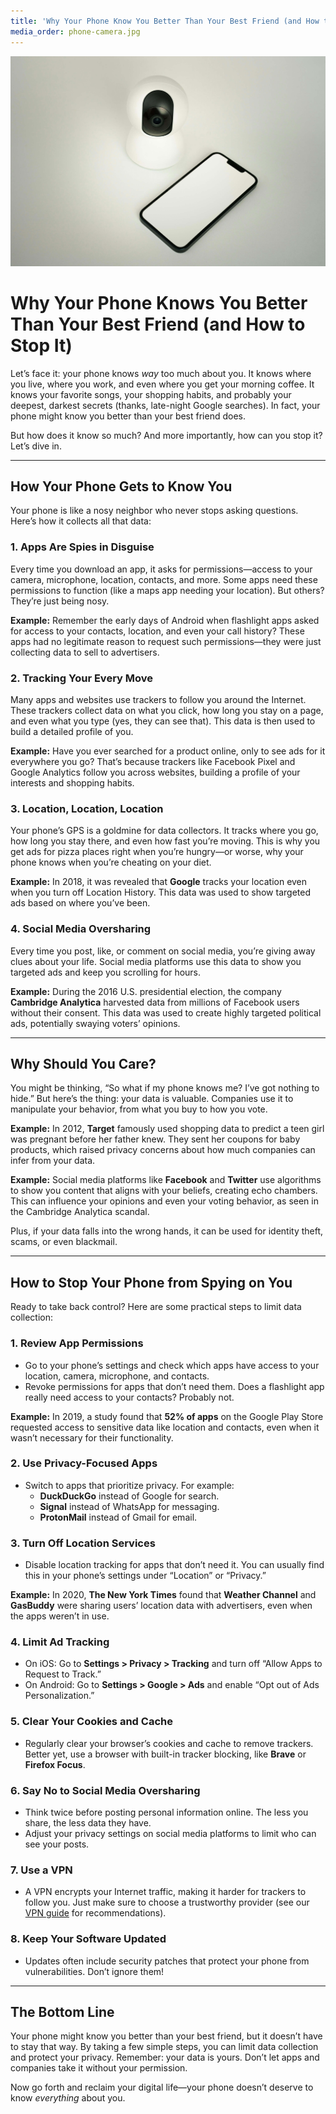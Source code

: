 ```yaml
---
title: 'Why Your Phone Know You Better Than Your Best Friend (and How to Stop It)'
media_order: phone-camera.jpg
---
```


![](phone-camera.jpg "Hey, that's private")

# Why Your Phone Knows You Better Than Your Best Friend (and How to Stop It)

Let’s face it: your phone knows *way* too much about you. It knows where you live, where you work, and even where you get your morning coffee. It knows your favorite songs, your shopping habits, and probably your deepest, darkest secrets (thanks, late-night Google searches). In fact, your phone might know you better than your best friend does.

But how does it know so much? And more importantly, how can you stop it? Let’s dive in.

---

## How Your Phone Gets to Know You

Your phone is like a nosy neighbor who never stops asking questions. Here’s how it collects all that data:

### 1. **Apps Are Spies in Disguise**
Every time you download an app, it asks for permissions—access to your camera, microphone, location, contacts, and more. Some apps need these permissions to function (like a maps app needing your location). But others? They’re just being nosy.

**Example:** Remember the early days of Android when flashlight apps asked for access to your contacts, location, and even your call history? These apps had no legitimate reason to request such permissions—they were just collecting data to sell to advertisers.

### 2. **Tracking Your Every Move**
Many apps and websites use trackers to follow you around the Internet. These trackers collect data on what you click, how long you stay on a page, and even what you type (yes, they can see that). This data is then used to build a detailed profile of you.

**Example:** Have you ever searched for a product online, only to see ads for it everywhere you go? That’s because trackers like Facebook Pixel and Google Analytics follow you across websites, building a profile of your interests and shopping habits.

### 3. **Location, Location, Location**
Your phone’s GPS is a goldmine for data collectors. It tracks where you go, how long you stay there, and even how fast you’re moving. This is why you get ads for pizza places right when you’re hungry—or worse, why your phone knows when you’re cheating on your diet.

**Example:** In 2018, it was revealed that **Google** tracks your location even when you turn off Location History. This data was used to show targeted ads based on where you’ve been.

### 4. **Social Media Oversharing**
Every time you post, like, or comment on social media, you’re giving away clues about your life. Social media platforms use this data to show you targeted ads and keep you scrolling for hours.

**Example:** During the 2016 U.S. presidential election, the company **Cambridge Analytica** harvested data from millions of Facebook users without their consent. This data was used to create highly targeted political ads, potentially swaying voters’ opinions.

---

## Why Should You Care?

You might be thinking, “So what if my phone knows me? I’ve got nothing to hide.” But here’s the thing: your data is valuable. Companies use it to manipulate your behavior, from what you buy to how you vote.

**Example:** In 2012, **Target** famously used shopping data to predict a teen girl was pregnant before her father knew. They sent her coupons for baby products, which raised privacy concerns about how much companies can infer from your data.

**Example:** Social media platforms like **Facebook** and **Twitter** use algorithms to show you content that aligns with your beliefs, creating echo chambers. This can influence your opinions and even your voting behavior, as seen in the Cambridge Analytica scandal.

Plus, if your data falls into the wrong hands, it can be used for identity theft, scams, or even blackmail.

---

## How to Stop Your Phone from Spying on You

Ready to take back control? Here are some practical steps to limit data collection:

### 1. **Review App Permissions**
- Go to your phone’s settings and check which apps have access to your location, camera, microphone, and contacts.
- Revoke permissions for apps that don’t need them. Does a flashlight app really need access to your contacts? Probably not.

**Example:** In 2019, a study found that **52% of apps** on the Google Play Store requested access to sensitive data like location and contacts, even when it wasn’t necessary for their functionality.

### 2. **Use Privacy-Focused Apps**
- Switch to apps that prioritize privacy. For example:
  - **DuckDuckGo** instead of Google for search.
  - **Signal** instead of WhatsApp for messaging.
  - **ProtonMail** instead of Gmail for email.

### 3. **Turn Off Location Services**
- Disable location tracking for apps that don’t need it. You can usually find this in your phone’s settings under “Location” or “Privacy.”

**Example:** In 2020, **The New York Times** found that **Weather Channel** and **GasBuddy** were sharing users’ location data with advertisers, even when the apps weren’t in use.

### 4. **Limit Ad Tracking**
- On iOS: Go to **Settings > Privacy > Tracking** and turn off “Allow Apps to Request to Track.”
- On Android: Go to **Settings > Google > Ads** and enable “Opt out of Ads Personalization.”

### 5. **Clear Your Cookies and Cache**
- Regularly clear your browser’s cookies and cache to remove trackers. Better yet, use a browser with built-in tracker blocking, like **Brave** or **Firefox Focus**.

### 6. **Say No to Social Media Oversharing**
- Think twice before posting personal information online. The less you share, the less data they have.
- Adjust your privacy settings on social media platforms to limit who can see your posts.

### 7. **Use a VPN**
- A VPN encrypts your Internet traffic, making it harder for trackers to follow you. Just make sure to choose a trustworthy provider (see our [VPN guide](#) for recommendations).

### 8. **Keep Your Software Updated**
- Updates often include security patches that protect your phone from vulnerabilities. Don’t ignore them!

---

## The Bottom Line

Your phone might know you better than your best friend, but it doesn’t have to stay that way. By taking a few simple steps, you can limit data collection and protect your privacy. Remember: your data is yours. Don’t let apps and companies take it without your permission.

Now go forth and reclaim your digital life—your phone doesn’t deserve to know *everything* about you.
